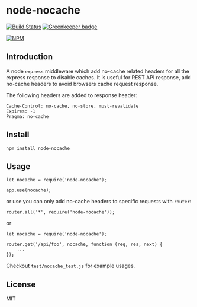 node-nocache
============

[![Build Status](https://travis-ci.org/mingchen/node-nocache.svg?branch=master)](https://travis-ci.org/mingchen/node-nocache)
[![Greenkeeper badge](https://badges.greenkeeper.io/mingchen/node-nocache.svg)](https://greenkeeper.io/)

[![NPM](https://nodei.co/npm/node-nocache.png?downloads=true)](https://nodei.co/npm/node-nocache/)


## Introduction

A node `express` middleware which add no-cache related headers for all the express response to disable caches. 
It is useful for REST API response, add no-cache headers to avoid browsers cache request response.

The following headers are added to response header:

    Cache-Control: no-cache, no-store, must-revalidate
    Expires: -1
    Pragma: no-cache


## Install

    npm install node-nocache


## Usage

    let nocache = require('node-nocache');

    app.use(nocache);

or use you can only add no-cache headers to specific requests with `router`:

    router.all('*', require('node-nocache'));

or

    let nocache = require('node-nocache');

    router.get('/api/foo', nocache, function (req, res, next) {
        ...
    });

Checkout `test/nocache_test.js` for example usages.


## License

MIT

